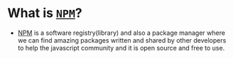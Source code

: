 # What is [`NPM`](https://www.freecodecamp.org/news/what-is-npm-a-node-package-manager-tutorial-for-beginners/)?

- [NPM](https://www.npmjs.com/) is a software registry(library) and also a package manager where we can find amazing packages written and shared by other developers to help the javascript community and it is open source and free to use.
